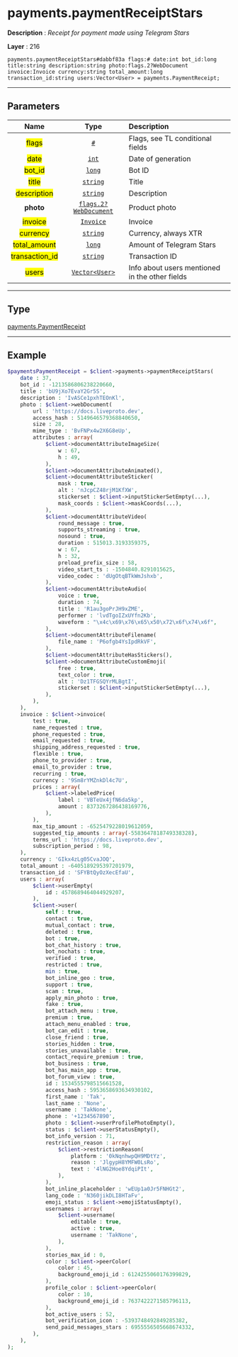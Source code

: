 # payments.paymentReceiptStars

**Description** : *Receipt for payment made using Telegram Stars*

**Layer** : 216

```tl
payments.paymentReceiptStars#dabbf83a flags:# date:int bot_id:long title:string description:string photo:flags.2?WebDocument invoice:Invoice currency:string total_amount:long transaction_id:string users:Vector<User> = payments.PaymentReceipt;
```

---

## Parameters

| Name | Type | Description |
| :---: | :---: | :--- |
| <mark>flags</mark> | [`#`](type/#) | Flags, see TL conditional fields |
| <mark>date</mark> | [`int`](type/int) | Date of generation |
| <mark>bot_id</mark> | [`long`](type/long) | Bot ID |
| <mark>title</mark> | [`string`](type/string) | Title |
| <mark>description</mark> | [`string`](type/string) | Description |
| **photo** | [`flags.2?WebDocument`](type/WebDocument) | Product photo |
| <mark>invoice</mark> | [`Invoice`](type/Invoice) | Invoice |
| <mark>currency</mark> | [`string`](type/string) | Currency, always XTR |
| <mark>total_amount</mark> | [`long`](type/long) | Amount of Telegram Stars |
| <mark>transaction_id</mark> | [`string`](type/string) | Transaction ID |
| <mark>users</mark> | [`Vector<User>`](type/User) | Info about users mentioned in the other fields |

---

## Type

[payments.PaymentReceipt](type/payments.PaymentReceipt)

---

## Example

```php
$paymentsPaymentReceipt = $client->payments->paymentReceiptStars(
	date : 37,
	bot_id : -1213586806238220660,
	title : 'bU9jXo7EvaY2Gr5S',
	description : 'IvASCe1pxhTEOnKl',
	photo : $client->webDocument(
		url : 'https://docs.liveproto.dev',
		access_hash : 5149646579368840650,
		size : 28,
		mime_type : 'BvFNPx4w2X6G8eUp',
		attributes : array(
			$client->documentAttributeImageSize(
				w : 67,
				h : 49,
			),
			$client->documentAttributeAnimated(),
			$client->documentAttributeSticker(
				mask : true,
				alt : 'nJcpCZ48rjM1KfXW',
				stickerset : $client->inputStickerSetEmpty(...),
				mask_coords : $client->maskCoords(...),
			),
			$client->documentAttributeVideo(
				round_message : true,
				supports_streaming : true,
				nosound : true,
				duration : 515013.3193359375,
				w : 67,
				h : 32,
				preload_prefix_size : 58,
				video_start_ts : -1504840.8291015625,
				video_codec : 'dUgOtqBTkWmJshxb',
			),
			$client->documentAttributeAudio(
				voice : true,
				duration : 74,
				title : 'R1au3goPrJH9xZME',
				performer : 'lvdTgoIZxUYfn2Kb',
				waveform : "\x4c\x69\x76\x65\x50\x72\x6f\x74\x6f",
			),
			$client->documentAttributeFilename(
				file_name : 'P6ofgb4YsIpdRkVF',
			),
			$client->documentAttributeHasStickers(),
			$client->documentAttributeCustomEmoji(
				free : true,
				text_color : true,
				alt : 'Dz1TFGSQYrMLBgtI',
				stickerset : $client->inputStickerSetEmpty(...),
			),
		),
	),
	invoice : $client->invoice(
		test : true,
		name_requested : true,
		phone_requested : true,
		email_requested : true,
		shipping_address_requested : true,
		flexible : true,
		phone_to_provider : true,
		email_to_provider : true,
		recurring : true,
		currency : '9Sm8rYMZnkDl4c7U',
		prices : array(
			$client->labeledPrice(
				label : 'VBTeUx4jfN6da5kp',
				amount : 8373267286438169776,
			),
		),
		max_tip_amount : -6525479228019612059,
		suggested_tip_amounts : array(-5583647818749338328),
		terms_url : 'https://docs.liveproto.dev',
		subscription_period : 98,
	),
	currency : 'GIkx4zLg05CvaJOQ',
	total_amount : -6405189295397201979,
	transaction_id : 'SFYBtQyOzXecEfaU',
	users : array(
		$client->userEmpty(
			id : 4578689464044929207,
		),
		$client->user(
			self : true,
			contact : true,
			mutual_contact : true,
			deleted : true,
			bot : true,
			bot_chat_history : true,
			bot_nochats : true,
			verified : true,
			restricted : true,
			min : true,
			bot_inline_geo : true,
			support : true,
			scam : true,
			apply_min_photo : true,
			fake : true,
			bot_attach_menu : true,
			premium : true,
			attach_menu_enabled : true,
			bot_can_edit : true,
			close_friend : true,
			stories_hidden : true,
			stories_unavailable : true,
			contact_require_premium : true,
			bot_business : true,
			bot_has_main_app : true,
			bot_forum_view : true,
			id : 1534555798515661528,
			access_hash : 5953658693634930102,
			first_name : 'Tak',
			last_name : 'None',
			username : 'TakNone',
			phone : '+1234567890',
			photo : $client->userProfilePhotoEmpty(),
			status : $client->userStatusEmpty(),
			bot_info_version : 71,
			restriction_reason : array(
				$client->restrictionReason(
					platform : '0kNqnhwpQH9MDtYz',
					reason : 'JlgypH8YMFW0LsRo',
					text : '4lNG2Hoe8YdqiPIt',
				),
			),
			bot_inline_placeholder : 'wEUp1a0Jr5FNHGt2',
			lang_code : 'N360jikDLI8HTaFv',
			emoji_status : $client->emojiStatusEmpty(),
			usernames : array(
				$client->username(
					editable : true,
					active : true,
					username : 'TakNone',
				),
			),
			stories_max_id : 0,
			color : $client->peerColor(
				color : 45,
				background_emoji_id : 6124255060176399829,
			),
			profile_color : $client->peerColor(
				color : 10,
				background_emoji_id : 7637422271585796113,
			),
			bot_active_users : 52,
			bot_verification_icon : -5393748492849285382,
			send_paid_messages_stars : 6955556505668674332,
		),
	),
);
```